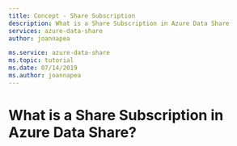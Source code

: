 ```yaml
---
title: Concept - Share Subscription  
description: What is a Share Subscription in Azure Data Share
services: azure-data-share
author: joannapea

ms.service: azure-data-share
ms.topic: tutorial
ms.date: 07/14/2019
ms.author: joannapea
---
```

# What is a Share Subscription in Azure Data Share? 

 

